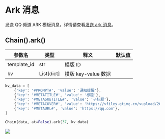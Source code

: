 # Ark 消息

发送 QQ 频道 ARK
模板消息，详情请查看[发送 ark 消息](https://bot.q.qq.com/wiki/develop/api/openapi/message/post_ark_messages.html)。

## Chain().ark()

| 参数名         | 类型         | 释义              | 默认值 |
|-------------|------------|-----------------|-----|
| template_id | str        | 模版 ID           |     |
| kv          | List[dict] | 模版 key-value 数据 |     |

```python
kv_data = [
    {'key': '#PROMPT#', 'value': '通知提醒'},
    {'key': '#METATITLE#', 'value': '标题'},
    {'key': '#METASUBTITLE#', 'value': '子标题'},
    {'key': '#METACOVER#', 'value': 'https://vfiles.gtimg.cn/vupload/20211029/bf0ed01635493790634.jpg'},
    {'key': '#METAURL#', 'value': 'https://qq.com'},
]

Chain(data, at=False).ark(37, kv_data)
```

![](https://mpqq.gtimg.cn/bot-wiki/online/assets/img/37.2955062b.png)
